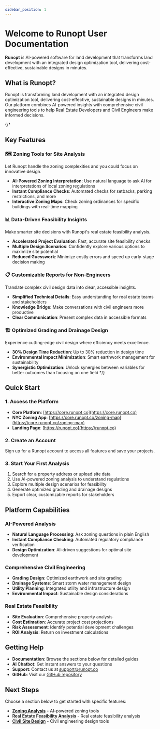 ```yaml
---
sidebar_position: 1
---
```


# Welcome to Runopt User Documentation

**Runopt** is AI-powered software for land development that transforms land development with an integrated design optimization tool, delivering cost-effective, sustainable designs in minutes.

## What is Runopt?

Runopt is transforming land development with an integrated design optimization tool, delivering cost-effective, sustainable designs in minutes. Our platform combines AI-powered insights with comprehensive civil engineering tools to help Real Estate Developers and Civil Engineers make informed decisions.

{/*
## Key Features

### 🗺️ Zoning Tools for Site Analysis
Let Runopt handle the zoning complexities and you could focus on innovative design.

- **AI-Powered Zoning Interpretation**: Use natural language to ask AI for interpretations of local zoning regulations
- **Instant Compliance Checks**: Automated checks for setbacks, parking restrictions, and more
- **Interactive Zoning Maps**: Check zoning ordinances for specific buildings with real-time mapping

### 📊 Data-Driven Feasibility Insights
Make smarter site decisions with Runopt's real estate feasibility analysis.

- **Accelerated Project Evaluation**: Fast, accurate site feasibility checks
- **Multiple Design Scenarios**: Confidently explore various options to maximize site potential
- **Reduced Guesswork**: Minimize costly errors and speed up early-stage decision making

### 📋 Customizable Reports for Non-Engineers
Translate complex civil design data into clear, accessible insights.

- **Simplified Technical Details**: Easy understanding for real estate teams and stakeholders
- **Knowledge Bridge**: Make conversations with civil engineers more productive
- **Clear Communication**: Present complex data in accessible formats

### 🏗️ Optimized Grading and Drainage Design
Experience cutting-edge civil design where efficiency meets excellence.

- **30% Design Time Reduction**: Up to 30% reduction in design time
- **Environmental Impact Minimization**: Smart earthwork management for sustainability
- **Synergistic Optimization**: Unlock synergies between variables for better outcomes than focusing on one field
*/}

## Quick Start

### 1. Access the Platform

- **Core Platform**: [https://core.runopt.co](https://core.runopt.co)
- **NYC Zoning App**: [https://core.runopt.co/zoning-map](https://core.runopt.co/zoning-map)
- **Landing Page**: [https://runopt.co](https://runopt.co)

### 2. Create an Account

Sign up for a Runopt account to access all features and save your projects.

### 3. Start Your First Analysis

1. Search for a property address or upload site data
2. Use AI-powered zoning analysis to understand regulations
3. Explore multiple design scenarios for feasibility
4. Generate optimized grading and drainage designs
5. Export clear, customizable reports for stakeholders

## Platform Capabilities

### AI-Powered Analysis
- **Natural Language Processing**: Ask zoning questions in plain English
- **Instant Compliance Checking**: Automated regulatory compliance verification
- **Design Optimization**: AI-driven suggestions for optimal site development

### Comprehensive Civil Engineering
- **Grading Design**: Optimized earthwork and site grading
- **Drainage Systems**: Smart storm water management design
- **Utility Planning**: Integrated utility and infrastructure design
- **Environmental Impact**: Sustainable design considerations

### Real Estate Feasibility
- **Site Evaluation**: Comprehensive property analysis
- **Cost Estimation**: Accurate project cost projections
- **Risk Assessment**: Identify potential development challenges
- **ROI Analysis**: Return on investment calculations

## Getting Help

- **Documentation**: Browse the sections below for detailed guides
- **AI Chatbot**: Get instant answers to your questions
- **Support**: Contact us at support@runopt.co
- **GitHub**: Visit our [GitHub repository](https://github.com/Runopt)

## Next Steps

Choose a section below to get started with specific features:

- **[Zoning Analysis](./zoning/zoning-analysis)** - AI-powered zoning tools
- **[Real Estate Feasibility Analysis](./core-product/real-estate-feasibility-analysis)** - Real estate feasibility analysis
- **[Civil Site Design](./core-product/civil-site-design)** - Civil engineering design tools
